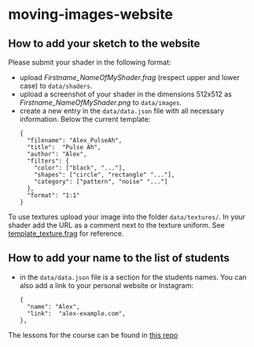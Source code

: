 # moving-images-website

## How to add your sketch to the website

Please submit your shader in the following format: 
* upload *Firstname_NameOfMyShader.frag* (respect upper and lower case) to `data/shaders`.
* upload a screenshot of your shader in the dimensions 512x512 as *Firstname_NameOfMyShader.png* to `data/images`.
* create a new entry in the `data/data.json` file with all necessary information. Below the current template:
  ```
  {
    "filename": "Alex_PulseAh",
    "title":  "Pulse Ah",
    "author": "Alex",
    "filters": {
      "color": ["black", "..."],
      "shapes": ["circle", "rectangle" "..."],
      "category": ["pattern", "noise" "..."]
    },
    "format": "1:1"
  }
  ```
To use textures upload your image into the folder `data/textures/`. In your shader add the URL as a comment next to the texture uniform. See [template_texture.frag](https://github.com/marisanest/moving-images-website/blob/108672c1e7638b19cbbb1f1baf713abc56f5b82d/shaders/template_texture.frag#L8) for reference.

## How to add your name to the list of students

* in the `data/data.json` file is a section for the students names. You can also add a link to your personal website or Instagram:

  ```
  {
    "name": "Alex",
    "link":  "alex-example.com",
  },
  
  ```

The lessons for the course can be found in [this repo](https://github.com/edap/udk-shaders)
